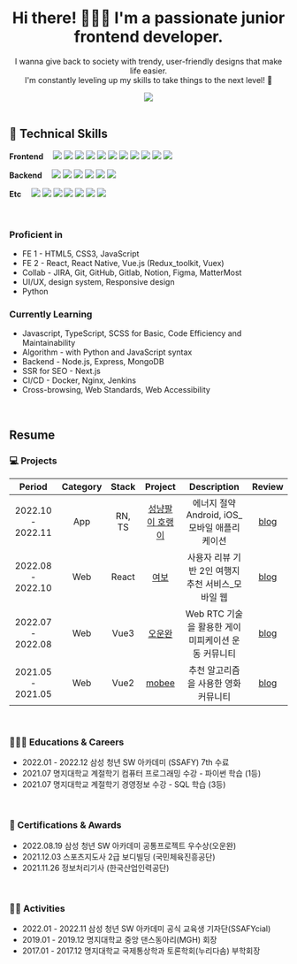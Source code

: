 
<h1 align="center">Hi there! 🙋🏻‍♀️ I'm a passionate junior frontend developer.</h1>

<p align="center">
  I wanna give back to society with trendy, user-friendly designs that make life easier.</br>
  I'm constantly leveling up my skills to take things to the next level! 💪
</p>


<div align="center">
<a href="https://hits.seeyoufarm.com"><img src="https://hits.seeyoufarm.com/api/count/incr/badge.svg?url=https%3A%2F%2Fgithub.com%2Fmooyah5%2Fhit-counter&count_bg=%23D3CBFF&title_bg=%234D3BFF&icon=&icon_color=%23E7E7E7&title=1000+%EB%8F%84%EB%8B%AC+%EC%9D%B8%EC%A6%9D+%EC%8B%9C+%EB%B0%A5%EC%82%AC%EC%A4%8C&edge_flat=true"/></a>
  </div>
  <br/>



## 🔭 Technical Skills

<p dir="auto">

  <b> Frontend　</b>
  <img src="https://img.shields.io/badge/JS_es6-F7DF1E?style=flat-square&logo=JavaScript&logoColor=white">
  <img src="https://img.shields.io/badge/TS-3178C6?style=flat-square&logo=TypeScript&logoColor=white">
  <img src="https://img.shields.io/badge/HTML5-E34F26?style=flat-square&amp;logo=HTML5&amp;logoColor=white">
  <img src="https://img.shields.io/badge/CSS3-1572B6?style=flat-square&amp;logo=CSS3&amp;logoColor=white">
  <img src="https://img.shields.io/badge/React-61DAFB?style=flat-square&logo=React&logoColor=white">
  <img src="https://img.shields.io/badge/ReactNative-61DAFB?style=flat-square&logo=React&logoColor=white">
  <img src="https://img.shields.io/badge/Redux-764ABC?style=flat-square&logo=Redux&logoColor=white">
  <img src="https://img.shields.io/badge/Vue.js-4FC08D?style=flat-square&amp;logo=Vue.js&amp;logoColor=white">
  <img src="https://img.shields.io/badge/Next.js-000000?style=flat-square&amp;logo=Next.js&amp;logoColor=white">
  <img src="https://img.shields.io/badge/JQuery-0769AD?style=flat-square&amp;logo=JQuery&amp;logoColor=white">
  <img src="https://img.shields.io/badge/Bootstrap-7952B3?style=flat-square&amp;logo=Bootstrap&amp;logoColor=white">
 
  <b>Backend　</b>
  <img src="https://img.shields.io/badge/Node.js-339933?style=flat-square&amp;logo=Node.js&amp;logoColor=white">
  <img src="https://img.shields.io/badge/Express-000000?style=flat-square&amp;logo=Express&amp;logoColor=white" >
  <img src="https://img.shields.io/badge/Django-092E20?style=flat-square&amp;logo=Django&amp;logoColor=white">
  <img src="https://img.shields.io/badge/Docker-2496ED?style=flat-square&amp;logo=Docker&amp;logoColor=white" >
  <img src="https://img.shields.io/badge/MySQL-4479A1?style=flat-square&logo=MySQL&logoColor=white">
  <img src="https://img.shields.io/badge/mongoDB-47A248?style=flat-square&logo=MongoDB&logoColor=white">
  
  
  <b>Etc　</b>
  <img src="https://img.shields.io/badge/Notion-000000?style=flat-square&amp;logo=Notion&amp;logoColor=white">
  <img src="https://img.shields.io/badge/GitHub-181717?style=flat-square&amp;logo=GitHub&amp;logoColor=white">
  <img src="https://img.shields.io/badge/GitLab-FC6D26?style=flat-square&amp;logo=GitLab&amp;logoColor=white">
  <img src="https://img.shields.io/badge/Figma-F24E1E?style=flat-square&amp;logo=Figma&amp;logoColor=white">
  <img src="https://img.shields.io/badge/Jira-0052CC?style=flat-square&amp;logo=Jira&amp;logoColor=white">
  <img src="https://img.shields.io/badge/Mattermost-0058CC?style=flat-square&amp;logo=Mattermost&amp;logoColor=white" >
  <img src="https://img.shields.io/badge/PowerPoint-B7472A?style=flat-square&amp;logo=MicrosoftPowerPoint&amp;logoColor=white" >

  
  
</p>

</br>

### Proficient in
- FE 1 - HTML5, CSS3, JavaScript
- FE 2 - React, React Native, Vue.js (Redux_toolkit, Vuex)
- Collab - JIRA, Git, GitHub, Gitlab, Notion, Figma, MatterMost
- UI/UX, design system, Responsive design
- Python

### Currently Learning
- Javascript, TypeScript, SCSS for Basic, Code Efficiency and Maintainability
- Algorithm - with Python and JavaScript syntax
- Backend - Node.js, Express, MongoDB
- SSR for SEO - Next.js
- CI/CD - Docker, Nginx, Jenkins
- Cross-browsing, Web Standards, Web Accessibility

 
</br>



## Resume

### 💻 Projects

|      Period       |   Category  |  Stack  | Project     |Description                        | Review |
| :---------------: | :---------: | :------:|:-----------------:|:-------------------------------------------: |:--:|
| 2022.10 - 2022.11 |       App   | RN, TS  |[성냥팔이 호랭이](https://github.com/mooyah5/horaeng)| 에너지 절약 Android, iOS_모바일 애플리케이션 | [blog](https://blog.naver.com/baekhannah/223102152261)|
| 2022.08 - 2022.10 |       Web   | React   |[여보](https://github.com/mooyah5/yeo-bo) |사용자 리뷰 기반 2인 여행지 추천 서비스_모바일 웹 | [blog](https://blog.naver.com/baekhannah/223102152685)|
| 2022.07 - 2022.08 |       Web   | Vue3    |[오운완](https://github.com/mooyah5/o_un_wan)| Web RTC 기술을 활용한 게이미피케이션 운동 커뮤니티 | [blog](https://blog.naver.com/baekhannah/223102152862)|
| 2021.05 - 2021.05 |       Web   | Vue2    |[mobee](https://github.com/mooyah5/Mobee) |추천 알고리즘을 사용한 영화 커뮤니티 | [blog](https://blog.naver.com/baekhannah/223102153020)|

<br />



### 👩🏻‍🎓 Educations & Careers

- 2022.01 - 2022.12 삼성 청년 SW 아카데미 (SSAFY) 7th 수료
- 2021.07 명지대학교 계절학기 컴퓨터 프로그래밍 수강  - 파이썬 학습 (1등)
- 2021.07 명지대학교 계절학기 경영정보 수강 - SQL 학습 (3등)
<br />

### 👑 Certifications & Awards

- 2022.08.19 삼성 청년 SW 아카데미 공통프로젝트 우수상(오운완)
- 2021.12.03 스포츠지도사 2급 보디빌딩 (국민체육진흥공단)
- 2021.11.26 정보처리기사 (한국산업인력공단)
<br />

### 🤹‍♀️ Activities

- 2022.01 - 2022.11 삼성 청년 SW 아카데미 공식 교육생 기자단(SSAFYcial)
- 2019.01 - 2019.12 명지대학교 중앙 댄스동아리(MGH) 회장
- 2017.01 - 2017.12 명지대학교 국제통상학과 토론학회(누리다솜) 부학회장
<br />






